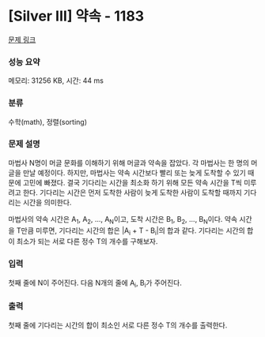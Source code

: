 # [Silver III] 약속 - 1183 

[문제 링크](https://www.acmicpc.net/problem/1183) 

### 성능 요약

메모리: 31256 KB, 시간: 44 ms

### 분류

수학(math), 정렬(sorting)

### 문제 설명

<p>마법사 N명이 머글 문화를 이해하기 위해 머글과 약속을 잡았다. 각 마법사는 한 명의 머글을 만날 예정이다. 하지만, 마법사는 약속 시간보다 빨리 또는 늦게 도착할 수 있기 때문에 고민에 빠졌다. 결국 기다리는 시간을 최소화 하기 위해 모든 약속 시간을 T씩 미루려고 한다. 기다리는 시간은 먼저 도착한 사람이 늦게 도착한 사람이 도착할 때까지 기다리는 시간을 의미한다.</p>

<p>마법사의 약속 시간은 A<sub>1</sub>, A<sub>2</sub>, ..., A<sub>N</sub>이고, 도착 시간은 B<sub>1</sub>, B<sub>2</sub>, ..., B<sub>N</sub>이다. 약속 시간을 T만큼 미루면, 기다리는 시간의 합은 |A<sub>i</sub> + T - B<sub>i</sub>|의 합과 같다. 기다리는 시간의 합이 최소가 되는 서로 다른 정수 T의 개수를 구해보자.</p>

### 입력 

 <p>첫째 줄에 N이 주어진다. 다음 N개의 줄에 A<sub>i</sub>, B<sub>i</sub>가 주어진다.</p>

### 출력 

 <p>첫째 줄에 기다리는 시간의 합이 최소인 서로 다른 정수 T의 개수를 출력한다.</p>

